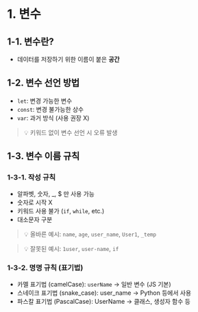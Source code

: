 # 1. 변수

## 1-1. 변수란?

-   데이터를 저장하기 위한 이름이 붙은 **공간**

## 1-2. 변수 선언 방법

-   `let`: 변경 가능한 변수
-   `const`: 변경 불가능한 상수
-   `var`: 과거 방식 (사용 권장 X)

> 💡 키워드 없이 변수 선언 시 오류 발생

## 1-3. 변수 이름 규칙

### 1-3-1. 작성 규칙

-   알파벳, 숫자, \_, $ 만 사용 가능
-   숫자로 시작 X
-   키워드 사용 불가 (`if`, `while`, etc.)
-   대소문자 구분

> 💡 올바른 예시: `name`, `age`, `user_name`, `User1`, `_temp`

> 💡 잘못된 예시: `1user`, `user-name`, `if`

### 1-3-2. 명명 규칙 (표기법)

-   카멜 표기법 (camelCase): `userName` → 일반 변수 (JS 기본)
-   스네이크 표기법 (snake_case): user_name → Python 등에서 사용
-   파스칼 표기법 (PascalCase): UserName → 클래스, 생성자 함수 등
